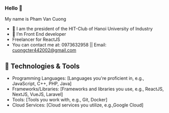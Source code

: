 ### Hello 👋 
My name is Pham Van Cuong 

- 🔭 I am the president of the HIT-Club of Hanoi University of Industry
- 🌱 I’m Front End developer
- Freelancer for ReactJS
- You can contact me at: 0973632958 || Email: cuongcter442002@gmail.com 

## 🔧 Technologies & Tools
- Programming Languages: [Languages you're proficient in, e.g., JavaScript, C++, PHP, Java]
- Frameworks/Libraries: [Frameworks and libraries you use, e.g., ReactJS, NextJS, VueJS, Laravel]
- Tools: [Tools you work with, e.g., Git, Docker]
- Cloud Services: [Cloud services you utilize, e.g.,Google Cloud]
